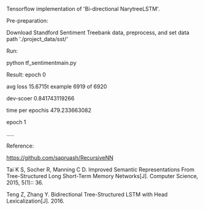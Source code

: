 Tensorflow implementation of 'Bi-directional NarytreeLSTM'.

Pre-preparation:

Download Standford Sentiment Treebank data, preprocess, and set data path './project_data/sst/'

Run:

python tf_sentimentmain.py

Result:
epoch 0

avg loss 15.6715t example 6919 of 6920

dev-scoer 0.841743119266

time per epochis 479.233663082

epoch 1

.....

Reference:

https://github.com/sapruash/RecursiveNN

Tai K S, Socher R, Manning C D. Improved Semantic Representations From Tree-Structured Long Short-Term Memory Networks[J]. Computer Science, 2015, 5(1):: 36.

Teng Z, Zhang Y. Bidirectional Tree-Structured LSTM with Head Lexicalization[J]. 2016.




